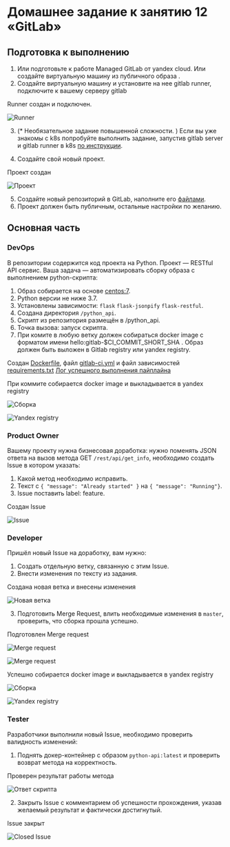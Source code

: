# Домашнее задание к занятию 12 «GitLab»

## Подготовка к выполнению


1. Или подготовьте к работе Managed GitLab от yandex cloud.
Или создайте виртуальную машину из публичного образа .
2. Создайте виртуальную машину и установите на нее gitlab runner, подключите к вашему серверу gitlab

Runner создан и подключен.

![Runner](./src/runner.png "Runner")


3. (* Необязательное задание повышенной сложности. )  Если вы уже знакомы с k8s попробуйте выполнить задание, запустив gitlab server и gitlab runner в k8s  [по инструкции](https://cloud.yandex.ru/docs/tutorials/infrastructure-management/gitlab-containers). 

4. Создайте свой новый проект.

Проект создан

![Проект](./src/project.png "Проект")

5. Создайте новый репозиторий в GitLab, наполните его [файлами](./repository).
6. Проект должен быть публичным, остальные настройки по желанию.

## Основная часть

### DevOps

В репозитории содержится код проекта на Python. Проект — RESTful API сервис. Ваша задача — автоматизировать сборку образа с выполнением python-скрипта:

1. Образ собирается на основе [centos:7](https://hub.docker.com/_/centos?tab=tags&page=1&ordering=last_updated).
2. Python версии не ниже 3.7.
3. Установлены зависимости: `flask` `flask-jsonpify` `flask-restful`.
4. Создана директория `/python_api`.
5. Скрипт из репозитория размещён в /python_api.
6. Точка вызова: запуск скрипта.
7. При комите в любую ветку должен собираться docker image с форматом имени hello:gitlab-$CI_COMMIT_SHORT_SHA . Образ должен быть выложен в Gitlab registry или yandex registry.   

Создан [Dockerfile](./Dockerfile), файл [gitlab-ci.yml](./gitlab-ci.yml) и файл зависимостей [requirements.txt](./requirements.txt) 
[Лог успешного выполнения пайплайна](./job_log.txt)

При коммите собирается docker image  и выкладывается в yandex registry

![Сборка](./src/build1.png "Сборка")

![Yandex registry](./src/yandex_repo.png "Yandex registry")

### Product Owner

Вашему проекту нужна бизнесовая доработка: нужно поменять JSON ответа на вызов метода GET `/rest/api/get_info`, необходимо создать Issue в котором указать:

1. Какой метод необходимо исправить.
2. Текст с `{ "message": "Already started" }` на `{ "message": "Running"}`.
3. Issue поставить label: feature.

Создан Issue

![Issue](./src/issue.png "Issue")

### Developer

Пришёл новый Issue на доработку, вам нужно:

1. Создать отдельную ветку, связанную с этим Issue.
2. Внести изменения по тексту из задания.

Создана новая ветка и внесены изменения

![Новая ветка](./src/new_branch.png "Новая ветка")

3. Подготовить Merge Request, влить необходимые изменения в `master`, проверить, что сборка прошла успешно.

Подготовлен Merge request

![Merge request](./src/merge.png "Merge request")

![Merge request](./src/merge2.png "Merge request")

Успешно собирается docker image  и выкладывается в yandex registry

![Сборка](./src/build_merge.png "Сборка")

![Yandex registry](./src/yandex_repo2.png "Yandex registry")

### Tester

Разработчики выполнили новый Issue, необходимо проверить валидность изменений:

1. Поднять докер-контейнер с образом `python-api:latest` и проверить возврат метода на корректность.

Проверен результат работы метода

![Ответ скрипта](./src/docker.png "Ответ скрипта")

2. Закрыть Issue с комментарием об успешности прохождения, указав желаемый результат и фактически достигнутый.

Issue закрыт

![Closed Issue](./src/closed_issue.png "Closed Issue")



